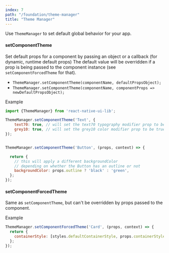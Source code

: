 ```yaml
---
index: 7
path: "/foundation/theme-manager"
title: "Theme Manager"
---
```

Use `ThemeManager` to set default global behavior for your app.

#### setComponentTheme

Set default props for a component by passing an object or a callback (for dynamic, runtime default props)
The default value will be overridden if a prop is being passed to the component instance (see `setComponentForcedTheme` for that).

- `ThemeManager.setComponentTheme(componentName, defaultPropsObject);`
- `ThemeManager.setComponentTheme(componentName, componentProps => newDefaultPropsObject);`

Example

```js
import {ThemeManager} from 'react-native-ui-lib';

ThemeManager.setComponentTheme('Text', {
    text70: true, // will set the text70 typography modifier prop to be true by default
    grey10: true, // will set the grey10 color modifier prop to be true by default 
});


ThemeManager.setComponentTheme('Button', (props, context) => {

  return {
    // this will apply a different backgroundColor
    // depending on whether the Button has an outline or not
    backgroundColor: props.outline ? 'black' : 'green',
  };
});
```

#### setComponentForcedTheme
Same as `setComponentTheme`, but can't be overridden by props passed to the component. 

Example

```js
ThemeManager.setComponentForcedTheme('Card', (props, context) => {
  return {
    containerStyle: [styles.defaultContainerStyle, props.containerStyle]
  };
});
```
